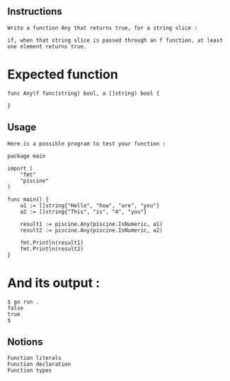## Instructions
```
Write a function Any that returns true, for a string slice :

if, when that string slice is passed through an f function, at least one element returns true.
```
# Expected function
```
func Any(f func(string) bool, a []string) bool {

}
```
## Usage
```
Here is a possible program to test your function :

package main

import (
	"fmt"
	"piscine"
)

func main() {
	a1 := []string{"Hello", "how", "are", "you"}
	a2 := []string{"This", "is", "4", "you"}

	result1 := piscine.Any(piscine.IsNumeric, a1)
	result2 := piscine.Any(piscine.IsNumeric, a2)

	fmt.Println(result1)
	fmt.Println(result2)
}
```
# And its output :
```
$ go run .
false
true
$
```
## Notions
```
Function literals
Function declaration
Function types
```
